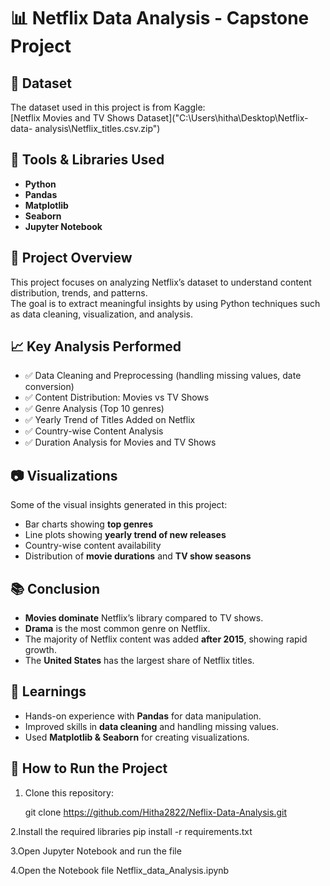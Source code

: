 # 📊 Netflix Data Analysis - Capstone Project

## 📁 Dataset
The dataset used in this project is from Kaggle:  
[Netflix Movies and TV Shows Dataset]("C:\Users\hitha\Desktop\Netflix- data- analysis\Netflix_titles.csv.zip")



## 🧰 Tools & Libraries Used
- **Python**
- **Pandas**
- **Matplotlib**
- **Seaborn**
- **Jupyter Notebook**



## 📌 Project Overview
This project focuses on analyzing Netflix’s dataset to understand content distribution, trends, and patterns.  
The goal is to extract meaningful insights by using Python techniques such as data cleaning, visualization, and analysis.



## 📈 Key Analysis Performed
- ✅ Data Cleaning and Preprocessing (handling missing values, date conversion)  
- ✅ Content Distribution: Movies vs TV Shows  
- ✅ Genre Analysis (Top 10 genres)  
- ✅ Yearly Trend of Titles Added on Netflix  
- ✅ Country-wise Content Analysis  
- ✅ Duration Analysis for Movies and TV Shows  



## 📷 Visualizations
Some of the visual insights generated in this project:
- Bar charts showing **top genres**  
- Line plots showing **yearly trend of new releases**  
- Country-wise content availability  
- Distribution of **movie durations** and **TV show seasons**  



## 📚 Conclusion
- **Movies dominate** Netflix’s library compared to TV shows.  
- **Drama** is the most common genre on Netflix.  
- The majority of Netflix content was added **after 2015**, showing rapid growth.  
- The **United States** has the largest share of Netflix titles.  



## 🧠 Learnings
- Hands-on experience with **Pandas** for data manipulation.  
- Improved skills in **data cleaning** and handling missing values.  
- Used **Matplotlib & Seaborn** for creating visualizations.  
  
## 🔧 How to Run the Project
1. Clone this repository:
   
   git clone https://github.com/Hitha2822/Neflix-Data-Analysis.git
   
2.Install the required libraries
 pip install -r requirements.txt

3.Open Jupyter Notebook and run the file

4.Open the Notebook file Netflix_data_Analysis.ipynb


  

